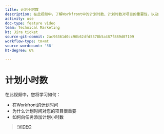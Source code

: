 ```yaml
---
title: 计划小时数
description: 在此视频中，了解Workfront中的计划时数、计划时数对项目的重要性，以及如何向任务添加计划时数
activity: use
doc-type: feature video
team: Technical Marketing
kt: Jira ticket
source-git-commit: 2ac96361d0cc90b62dfd5378b5a487f889d07199
workflow-type: tm+mt
source-wordcount: '58'
ht-degree: 6%

---
```


# 计划小时数

在此视频中，您将学习如何：

* 在Workfront的计划时间
* 为什么计划时间对您的项目很重要
* 如何向任务添加计划小时数

>[!VIDEO](https://video.tv.adobe.com/v/335090/?quality=12)